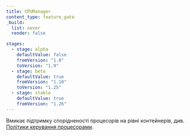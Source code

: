 ```yaml
---
title: CPUManager
content_type: feature_gate
_build:
  list: never
  render: false

stages:
  - stage: alpha 
    defaultValue: false
    fromVersion: "1.8"
    toVersion: "1.9"
  - stage: beta
    defaultValue: true
    fromVersion: "1.10"  
    toVersion: "1.25" 
  - stage: stable
    defaultValue: true
    fromVersion: "1.26"  
---
```

Вмикає підтримку спорідненості процесорів на рівні контейнерів, див. [Політики керування процесорами](/uk/docs/tasks/administer-cluster/cpu-management-policies/).
